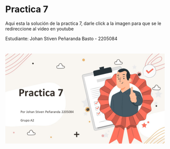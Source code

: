 # Practica 7 

Aqui esta la solución de la practica 7, darle click a la imagen para que se le redireccione al video en youtube

Estudiante: Johan Stiven Peñaranda Basto - 2205084
#

[![Solucion Practica 7](https://github.com/Mirr1s/tech.github.io/blob/75134d6cb0bd21c93e171772ba454b296db34c70/imagenes/Practica%207.jpg)](https://www.youtube.com/watch?v=2Qc-H3p5VEA)
